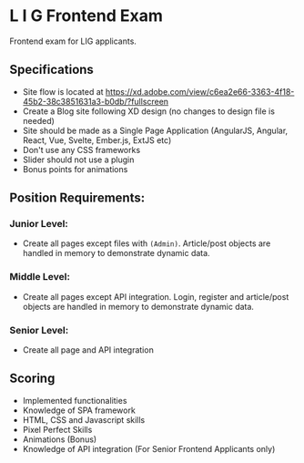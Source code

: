 # L I G Frontend Exam

Frontend exam for LIG applicants.

## Specifications
- Site flow is located at https://xd.adobe.com/view/c6ea2e66-3363-4f18-45b2-38c3851631a3-b0db/?fullscreen
- Create a Blog site following XD design (no changes to design file is needed)
- Site should be made as a Single Page Application (AngularJS, Angular, React, Vue, Svelte, Ember.js, ExtJS etc)
- Don't use any CSS frameworks
- Slider should not use a plugin
- Bonus points for animations

## Position Requirements:

### Junior Level:
- Create all pages except files with `(Admin)`. Article/post objects are handled in memory to demonstrate dynamic data.

### Middle Level:
- Create all pages except API integration. Login, register and article/post objects are handled in memory to demonstrate dynamic data.

### Senior Level:
- Create all page and API integration

## Scoring
- Implemented functionalities
- Knowledge of SPA framework
- HTML, CSS and Javascript skills
- Pixel Perfect Skills
- Animations (Bonus)
- Knowledge of API integration (For Senior Frontend Applicants only)

